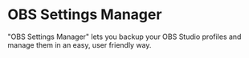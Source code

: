 # OBS Settings Manager
"OBS Settings Manager" lets you backup your OBS Studio profiles and manage them in an easy, user friendly way.
